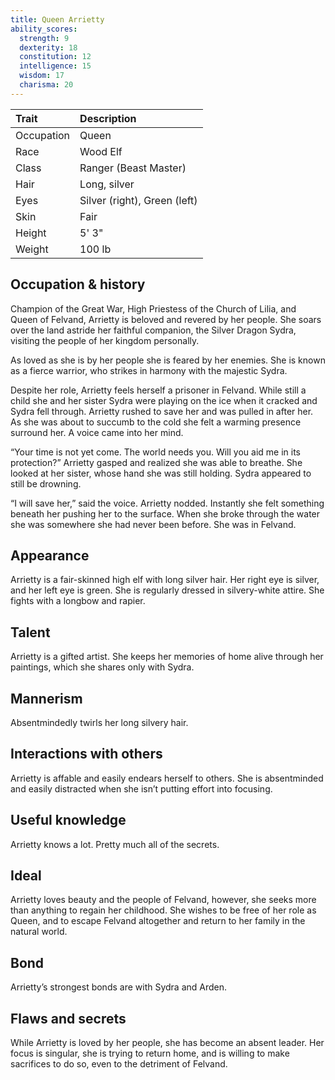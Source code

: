 ```yaml
---
title: Queen Arrietty
ability_scores:
  strength: 9
  dexterity: 18
  constitution: 12
  intelligence: 15
  wisdom: 17
  charisma: 20
---
```


| Trait          | Description                                                 |
| :------------- | :-------------                                              |
| Occupation     | Queen                                                       |
| Race           | Wood Elf                                                    |
| Class          | Ranger (Beast Master)                                       |
| Hair           | Long, silver                                                |
| Eyes           | Silver (right), Green (left)                                |
| Skin           | Fair                                                        |
| Height         | 5' 3"                                                       |
| Weight         | 100 lb                                                      |

## Occupation & history

Champion of the Great War, High Priestess of the Church of Lilia, and Queen of Felvand, Arrietty is beloved and revered by her people. She soars over the land astride her faithful companion, the Silver Dragon Sydra, visiting the people of her kingdom personally.

As loved as she is by her people she is feared by her enemies. She is known as a fierce warrior, who strikes in harmony with the majestic Sydra.

Despite her role, Arrietty feels herself a prisoner in Felvand. While still a child she and her sister Sydra were playing on the ice when it cracked and Sydra fell through. Arrietty rushed to save her and was pulled in after her. As she was about to succumb to the cold she felt a warming presence surround her. A voice came into her mind.

“Your time is not yet come. The world needs you. Will you aid me in its protection?” Arrietty gasped and realized she was able to breathe. She looked at her sister, whose hand she was still holding. Sydra appeared to still be drowning.

“I will save her,” said the voice. Arrietty nodded. Instantly she felt something beneath her pushing her to the surface. When she broke through the water she was somewhere she had never been before. She was in Felvand.

## Appearance

Arrietty is a fair-skinned high elf with long silver hair. Her right eye is silver, and her left eye is green. She is regularly dressed in silvery-white attire. She fights with a longbow and rapier.

## Talent

Arrietty is a gifted artist. She keeps her memories of home alive through her paintings, which she shares only with Sydra.

## Mannerism

Absentmindedly twirls her long silvery hair.

## Interactions with others

Arrietty is affable and easily endears herself to others. She is absentminded and easily distracted when she isn’t putting effort into focusing.

## Useful knowledge

Arrietty knows a lot. Pretty much all of the secrets.

## Ideal

Arrietty loves beauty and the people of Felvand, however, she seeks more than anything to regain her childhood. She wishes to be free of her role as Queen, and to escape Felvand altogether and return to her family in the natural world.

## Bond

Arrietty’s strongest bonds are with Sydra and Arden.

## Flaws and secrets

While Arrietty is loved by her people, she has become an absent leader. Her focus is singular, she is trying to return home, and is willing to make sacrifices to do so, even to the detriment of Felvand.

